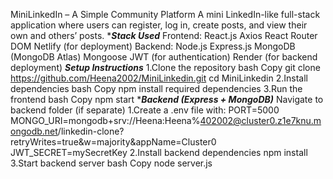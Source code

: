 MiniLinkedIn – A Simple Community Platform
A mini LinkedIn-like full-stack application where users can register, log in, create posts, and view their own and others’ posts.
 ****Stack Used***
  Frontend:
  React.js
  Axios
  React Router DOM
  Netlify (for deployment)
Backend:
  Node.js
  Express.js
  MongoDB (MongoDB Atlas)
  Mongoose
  JWT (for authentication)
  Render (for backend deployment)
***Setup Instructions***
1.Clone the repository
bash
Copy
git clone https://github.com/Heena2002/MiniLinkedin.git
cd MiniLinkedin
2.Install dependencies
bash
Copy
npm install required dependencies
3.Run the frontend
bash
Copy
npm start
****Backend (Express + MongoDB)***
Navigate to backend folder (if separate)
1.Create a .env file with:
PORT=5000
MONGO_URI=mongodb+srv://Heena:Heena%402002@cluster0.z1e7knu.mongodb.net/linkedin-clone?retryWrites=true&w=majority&appName=Cluster0
JWT_SECRET=mySecretKey
2.Install backend dependencies
npm install
3.Start backend server
bash
Copy
node server.js


